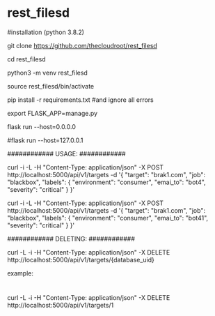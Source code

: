 # rest_filesd

#installation (python 3.8.2)

git clone https://github.com/thecloudroot/rest_filesd

cd rest_filesd

python3 -m venv rest_filesd

source rest_filesd/bin/activate

pip install -r requirements.txt      #and ignore all errors

export FLASK_APP=manage.py

flask run --host=0.0.0.0

#flask run --host=127.0.0.1

############
USAGE:
############

curl -i -L -H "Content-Type: application/json" -X POST http://localhost:5000/api/v1/targets -d '{
  "target": "brak1.com",
  "job": "blackbox",
  "labels": {
    "environment": "consumer",
    "emai_to": "bot4",
    "severity": "critical"
  }
}'

curl -i -L -H "Content-Type: application/json" -X POST http://localhost:5000/api/v1/targets -d '{
  "target": "brak1.com",
  "job": "blackbox",
  "labels": {
    "environment": "consumer",
    "emai_to": "bot41",
    "severity": "critical"
  }
}'

############
DELETING:
############

curl -L -i -H "Content-Type: application/json" -X DELETE http://localhost:5000/api/v1/targets/{database_uid}

example:
#
curl -L -i -H "Content-Type: application/json" -X DELETE http://localhost:5000/api/v1/targets/1

